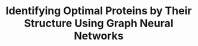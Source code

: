 ---
title: "Identifying Optimal Proteins by Their Structure Using Graph Neural Networks"
excerpt: "While standard protein representations depend on sequence, we hypothesize that protein structure provides richer information for the model to learn these properties. We represent each protein of interest as a graph, or a network of amino-acid connections in the protein, and implement a graph machine learning model to predict a protein’s fitness. We show that this structure-based model has superior performance to sequence-only approaches for fitness prediction. We further extend this model to automatically find the best protein for a given task by optimizing a protein’s graph representation."
link: https://curj.caltech.edu/2022/06/22/identifying-optimal-proteins-by-their-structure-using-graph-neural-networks/
collection: projects
header:
    teaser: /assets/directed_ev.png
    image: /assets/directed_ev.png
---